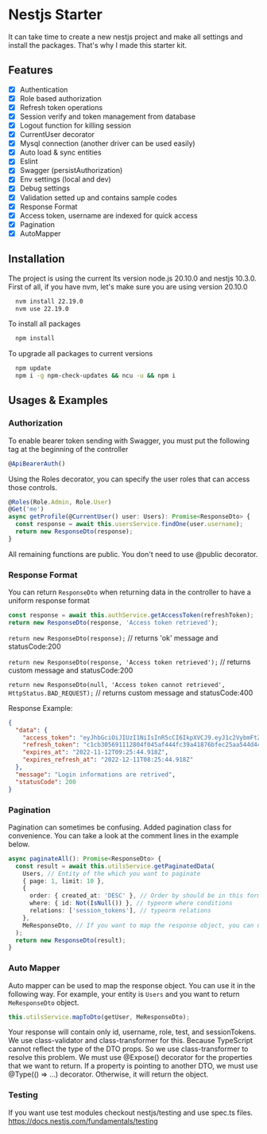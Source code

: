 # Nestjs Starter

It can take time to create a new nestjs project and make all settings and install the packages. That's why I made this
starter kit.

## Features

- [x] Authentication
- [x] Role based authorization
- [x] Refresh token operations
- [x] Session verify and token management from database
- [x] Logout function for killing session
- [x] CurrentUser decorator
- [x] Mysql connection (another driver can be used easily)
- [x] Auto load & sync entities
- [x] Eslint
- [x] Swagger (persistAuthorization)
- [x] Env settings (local and dev)
- [x] Debug settings
- [x] Validation setted up and contains sample codes
- [x] Response Format
- [x] Access token, username are indexed for quick access
- [x] Pagination
- [x] AutoMapper

## Installation

The project is using the current lts version node.js 20.10.0 and nestjs 10.3.0.
First of all, if you have nvm, let's make sure you are using version 20.10.0

```bash
  nvm install 22.19.0
  nvm use 22.19.0
```

To install all packages

```bash
  npm install
```

To upgrade all packages to current versions

```bash
  npm update
  npm i -g npm-check-updates && ncu -u && npm i
```

## Usages & Examples

### Authorization

To enable bearer token sending with Swagger, you must put the following tag at the beginning of the controller

```typescript
@ApiBearerAuth()
```

Using the Roles decorator, you can specify the user roles that can access those controls.

```typescript
@Roles(Role.Admin, Role.User)
@Get('me')
async getProfile(@CurrentUser() user: Users): Promise<ResponseDto> {
  const response = await this.usersService.findOne(user.username);
  return new ResponseDto(response);
}
```

All remaining functions are public. You don't need to use @public decorator.

### Response Format

You can return `ResponseDto` when returning data in the controller to have a uniform response format

```typescript
const response = await this.authService.getAccessToken(refreshToken);
return new ResponseDto(response, 'Access token retrieved');
```

`return new ResponseDto(response);` // returns 'ok' message and statusCode:200

`return new ResponseDto(response, 'Access token retrieved');` // returns custom message and statusCode:200

`return new ResponseDto(null, 'Access token cannot retrieved', HttpStatus.BAD_REQUEST);` // returns custom message and statusCode:400

Response Example:

```json
{
  "data": {
    "access_token": "eyJhbGciOiJIUzI1NiIsInR5cCI6IkpXVCJ9.eyJ1c2VybmFtZSI6InN0cmluZyIsInN1YiI6MSwiY3JlYXRlZEF0IjoiMjAyMi0xMS0xMFQxMDo1MDo1MS41MzBaIiwiaWF0IjoxNjY4MTU1MTQ0LCJleHAiOjE2NjgyNDUxNDR9.Xf6AKBTgx6NPXtP7WsqvUJMYdvpUZ_9zZvTTfZpxJyA",
    "refresh_token": "c1cb305691112804f045af444fc39a41876bfec25aa544d4cb1ab4e94b05693f743d9c2548afc9c92a8e555777c6bbc50a97fe3bf8fab30eac581e8c42031b0f",
    "expires_at": "2022-11-12T09:25:44.918Z",
    "expires_refresh_at": "2022-12-11T08:25:44.918Z"
  },
  "message": "Login informations are retrived",
  "statusCode": 200
}
```

### Pagination

Pagination can sometimes be confusing. Added pagination class for convenience. You can take a look at the comment lines in the example below.

```typescript
async paginateAll(): Promise<ResponseDto> {
  const result = await this.utilsService.getPaginatedData(
    Users, // Entity of the which you want to paginate
    { page: 1, limit: 10 },
    {
      order: { created_at: 'DESC' }, // Order by should be in this format
      where: { id: Not(IsNull()) }, // typeorm where conditions
      relations: ['session_tokens'], // typeorm relations
    },
    MeResponseDto, // If you want to map the response object, you can use this. should be mapper format like above
  );
  return new ResponseDto(result);
}
```

### Auto Mapper

Auto mapper can be used to map the response object. You can use it in the following way.
For example, your entity is `Users` and you want to return `MeResponseDto` object.

```typescript
this.utilsService.mapToDto(getUser, MeResponseDto);
```

Your response will contain only id, username, role, test, and sessionTokens. We use class-validator and class-transformer for this. Because TypeScript cannot reflect the type of the DTO props. So we use class-transformer to resolve this problem.
We must use @Expose() decorator for the properties that we want to return.
If a property is pointing to another DTO, we must use @Type(() => ...) decorator. Otherwise, it will return the object.

### Testing

If you want use test modules checkout nestjs/testing and use spec.ts files.
https://docs.nestjs.com/fundamentals/testing

